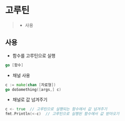 # 고루틴

> - 사용

## 사용

- 함수를 고루틴으로 실행

```Go
go [함수]
```

- 채널 사용

```Go
c := make(chan [자료형])
go doSomething([args,] c)
```

- 채널로 값 넘겨주기

```Go
c <- true  // 고루틴으로 실행되는 함수에서 값 넘겨주기
fmt.Println(<-c)  // 고루틴으로 실행된 함수에서 값 받아오기
```
